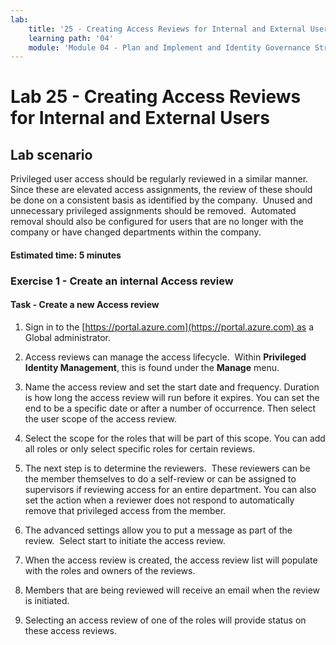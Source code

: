 ```yaml
---
lab:
    title: '25 - Creating Access Reviews for Internal and External Users'
    learning path: '04'
    module: 'Module 04 - Plan and Implement and Identity Governance Strategy'
---
```


# Lab 25 - Creating Access Reviews for Internal and External Users  

## Lab scenario

Privileged user access should be regularly reviewed in a similar manner.  Since these are elevated access assignments, the review of these should be done on a consistent basis as identified by the company.  Unused and unnecessary privileged assignments should be removed.  Automated removal should also be configured for users that are no longer with the company or have changed departments within the company.

#### Estimated time: 5 minutes

### Exercise 1 - Create an internal Access review

#### Task - Create a new Access review

1. Sign in to the [https://portal.azure.com](https://portal.azure.com) as a Global administrator.

2. Access reviews can manage the access lifecycle.  Within **Privileged Identity Management**, this is found under the **Manage** menu.

3. Name the access review and set the start date and frequency. Duration is how long the access review will run before it expires.  You can set the end to be a specific date or after a number of occurrence.  Then select the user scope of the access review.

4. Select the scope for the roles that will be part of this scope.  You can add all roles or only select specific roles for certain reviews. 

5. The next step is to determine the reviewers.  These reviewers can be the member themselves to do a self-review or can be assigned to supervisors if reviewing access for an entire department. You can also set the action when a reviewer does not respond to automatically remove that privileged access from the member.

6. The advanced settings allow you to put a message as part of the review.  Select start to initiate the access review.

7. When the access review is created, the access review list will populate with the roles and owners of the reviews.

8. Members that are being reviewed will receive an email when the review is initiated.

9. Selecting an access review of one of the roles will provide status on these access reviews.

